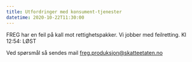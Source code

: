 ```yaml
---
title: Utfordringer med konsument-tjenester
datetime: 2020-10-22T11:30:00
---
```

FREG har en feil på kall mot rettighetspakker. Vi jobber med feilretting.
Kl 12:54: LØST

Ved spørsmål så sendes mail freg.produksjon@skatteetaten.no

